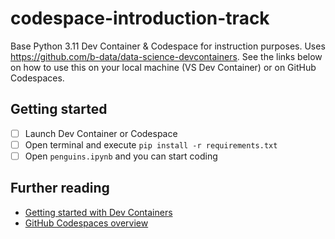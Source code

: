 # codespace-introduction-track

Base Python 3.11 Dev Container & Codespace for instruction purposes. Uses https://github.com/b-data/data-science-devcontainers. See the links below on how to use this on your local machine (VS Dev Container) or on GitHub Codespaces.


## Getting started

- [ ] Launch Dev Container or Codespace
- [ ] Open terminal and execute `pip install -r requirements.txt`
- [ ] Open `penguins.ipynb` and you can start coding

## Further reading

- [Getting started with Dev Containers](https://microsoft.github.io/code-with-engineering-playbook/developer-experience/devcontainers/)
- [GitHub Codespaces overview](https://docs.github.com/en/codespaces/overview)

